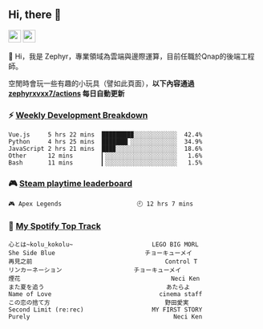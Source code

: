<!--
**zephyrxvxx7/zephyrxvxx7** is a ✨ _special_ ✨ repository because its `README.md` (this file) appears on your GitHub profile.

Here are some ideas to get you started:

- 🔭 I’m currently working on ...
- 🌱 I’m currently learning ...
- 👯 I’m looking to collaborate on ...
- 🤔 I’m looking for help with ...
- 💬 Ask me about ...
- 📫 How to reach me: ...
- 😄 Pronouns: ...
- ⚡ Fun fact: ...
-->

## Hi, there 👋

<a href="https://www.instagram.com/zephyrxvxx7/"><img src="https://img.shields.io/badge/instagram-3f729b?&style=for-the-badge&logo=instagram&logoColor=white" height=25></a>
<a href="https://zephyrxvxx7.me/"><img src="https://img.shields.io/badge/blog-gray?&style=for-the-badge&logo=hexo&logoColor=white" height=25></a>

👋 Hi，我是 Zephyr，專業領域為雲端與邊際運算，目前任職於Qnap的後端工程師。

空閒時會玩一些有趣的小玩具（譬如此頁面），**以下內容通過 [zephyrxvxx7/actions](https://github.com/zephyrxvxx7/zephyrxvxx7/actions) 每日自動更新**

### ⚡ [Weekly Development Breakdown](https://gist.github.com/zephyrxvxx7/ee1787313f0772b51494d051b5edde7f)

<!-- code_time start -->

```text
Vue.js     5 hrs 22 mins  ████████▉░░░░░░░░░░░░  42.4%
Python     4 hrs 25 mins  ███████▎░░░░░░░░░░░░░  34.9%
JavaScript 2 hrs 21 mins  ███▉░░░░░░░░░░░░░░░░░  18.6%
Other      12 mins        ▎░░░░░░░░░░░░░░░░░░░░   1.6%
Bash       11 mins        ▎░░░░░░░░░░░░░░░░░░░░   1.5%
```

<!-- code_time end -->

### 🎮 [Steam playtime leaderboard](https://gist.github.com/zephyrxvxx7/f77b8978877f959b69d84723c43a4a64)

<!-- steam_time start -->

```text
🎮 Apex Legends                     🕘 12 hrs 7 mins
```

<!-- steam_time end -->

### 🎵 [My Spotify Top Track](https://gist.github.com/zephyrxvxx7/fe159fde5ec9ebea27e03dd63a71e78f)

<!-- spotify_track start -->

```text
心とは~kolu_kokolu~                      LEGO BIG MORL
She Side Blue                         チョーキューメイ
再見之前                                     Control T
リンカーネーション                    チョーキューメイ
煙花                                          Neci Ken
また夏を追う                                  あたらよ
Name of Love                              cinema staff
この恋の捨て方                                野田愛実
Second Limit (re:rec)                   MY FIRST STORY
Purely                                        Neci Ken
```

<!-- spotify_track end -->
